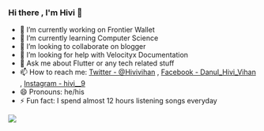 ### Hi there , I'm Hivi 👋

- 🔭 I’m currently working on Frontier Wallet 
- 🌱 I’m currently learning Computer Science
- 👯 I’m looking to collaborate on blogger
- 🤔 I’m looking for help with Velocityx Documentation
- 💬 Ask me about Flutter or any tech related stuff
- 📫 How to reach me:    [Twitter - @Hivivihan](https://twitter.com/HiviVihan)  , [Facebook - Danul_Hivi_Vihan](https://www.facebook.com/danul.hivivihan) , [Instagram - hivi__9](https://www.instagram.com/hivi__9/)
- 😄 Pronouns: he/his
- ⚡ Fun fact: I spend almost 12 hours listening songs everyday 


<img src="https://github-readme-stats.vercel.app/api?username=DHVihan&&show_icons=true&title_color=ffffff&icon_color=bb2acf&text_color=daf7dc&bg_color=151515">
